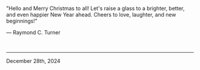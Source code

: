 
<br>

"Hello and Merry Christmas to all! Let's raise a glass to a brighter, better, and even happier New Year ahead. Cheers to love, laughter, and new beginnings!"

― Raymond C. Turner
 
</br>

---
December 28th, 2024
